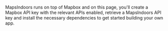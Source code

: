 MapsIndoors runs on top of Mapbox and on this page, you'll create a Mapbox API key with the relevant APIs enabled, retrieve a MapsIndoors API key and install the necessary dependencies to get started building your own app.
